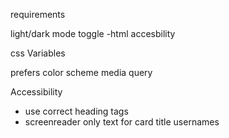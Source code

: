 requirements

light/dark mode toggle
-html accesbility

css Variables

prefers color scheme media query

Accessibility

- use correct heading tags
- screenreader only text for card title usernames
